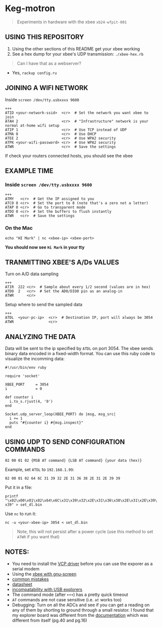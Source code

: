 # Keg-motron
> Experiments in hardware with the xbee `xb24-wfpit-001`

## USING THIS REPOSITORY
1. Using the other sections of this README get your xbee working
1. See a hex dump for your xbee's UDP transmission: `./xbee-hex.rb`

  > Can I have that as a webserver?
  - Yes, `rackup config.ru`

## JOINING A WIFI NETWORK
Inside `screen /dev/tty.usbxxxx 9600`
````
+++
ATID <your-network-ssid>  <cr>  # Set the network you want xbee to join
ATAH 2                    <cr>  # "Infrastructure" network is your normal at-home wifi setup
ATIP 1                    <cr>  # Use TCP instead of UDP
ATMA 0                    <cr>  # Use DHCP
ATEE 2                    <cr>  # Use WPA2 security
ATPK <your-wifi-password> <cr>  # Use WPA2 security
ATWR                      <cr>  # Save the settings
````
If check your routers connected hosts, you should see the xbee


## EXAMPLE TIME

### Inside `screen /dev/tty.usbxxxx 9600`
````
+++
ATMY   <cr>  # Get the IP assigned to you
ATC0 8 <cr>  # Set the port to 8 (note that's a zero not a letter)
ATAP 0 <cr>  # Go to transparent mode
ATDO 0 <cr>  # Set the buffers to flush instantly
ATWR   <cr>  # Save the settings
````

### On the Mac 
`echo "HI Mark" | nc <xbee-ip> <xbee-port>`
  
**You should now see `Hi Mark` in your tty**

## TRANMITTING XBEE'S A/Ds VALUES
Turn on A/D data sampling
````
+++
ATIR  222 <cr>  # Sample about every 1/2 second (values are in hex)
ATD0  2   <cr>  # Set the AD0/DIO0 pin as an analog-in
ATWR      <cr>
````

Setup where to send the sampled data
````
+++
ATDL  <your-pc-ip>  <cr>  # Destination IP, port will always be 3054
ATWR                <cr>
````

## ANALYZING THE DATA

Data will be sent to the ip specified by `ATDL` on port 3054.  The xbee sends binary data encoded in a fixed-width format.  You can use this ruby code to visualize the incomming data:
````
#!/usr/bin/env ruby

require 'socket'

XBEE_PORT     = 3054
i             = 0

def counter i
  i.to_s.rjust(4, '0')
end

Socket.udp_server_loop(XBEE_PORT) do |msg, msg_src|
  i += 1
  puts "#{counter i} #{msg.inspect}"
end
````

## USING UDP TO SEND CONFIGURATION COMMANDS

`02 00 01 02 {MSB AT command} {LSB AT command} {your data (hex)}`

Example, set `ATDL` to `192.168.1.99`:

`02 00 01 02 64 6C 31 39 32 2E 31 36 38 2E 31 2E 39 39`

Put it in a file:

`printf "\x02\x00\x01\x02\x64\x6C\x31\x39\x32\x2E\x31\x36\x38\x2E\x31\x2E\x39\x39" > set_dl.bin`

Use `nc` to run it:

`nc -u <your-xbee-ip> 3054 < set_dl.bin`

> Note, this will not persist after a power cycle (use this method to set `ATWR` if you want that)

## NOTES:
- You need to install the [VCP driver](http://www.ftdichip.com/Drivers/VCP.htm) before you can use the exporer as a serial modem
- Using the [xbee with gnu-screen](http://www.hughesy.net/wp/arduino/xbee-and-macs-the-easy-way/)
- [common mistakes](http://answers.oreilly.com/topic/2475-the-most-common-xbee-mistakes/)
- [datasheet](http://ftp1.digi.com/support/documentation/90002124_C.pdf)
- [incompatability with USB explorers](http://www.digi.com/support/kbase/kbaseresultdetl?id=3325)
- The command mode (after `+++`) has a pretty quick timeout
- `AT` commands are not case sensitive (i.e. `at` works too)
- Debugging: Turn on all the ADCs and see if you can get a reading on any of them by shorting to ground through a small resistor.  I found that my explorer board was different from the [documentation](http://ftp1.digi.com/support/documentation/90002124_a.pdf) which was different from itself (pg.40 and pg.16)

